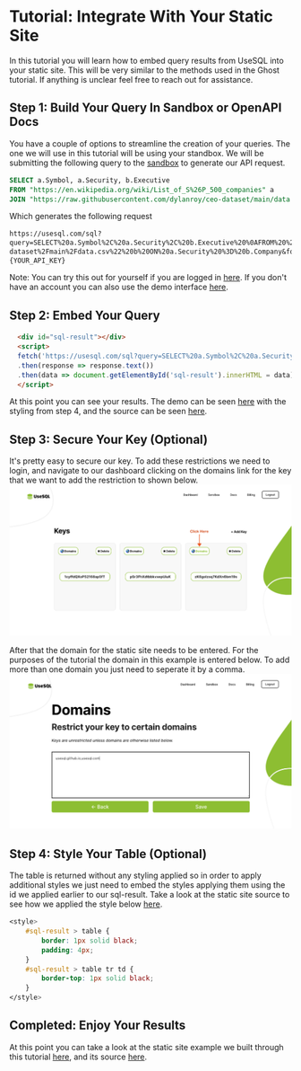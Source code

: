 # Tutorial: Integrate With Your Static Site
In this tutorial you will learn how to embed query results from UseSQL into your static site. This will be very similar to the methods used in the Ghost tutorial. If anything is unclear feel free to reach out for assistance.

## Step 1: Build Your Query In Sandbox or OpenAPI Docs
You have a couple of options to streamline the creation of your queries. The one we will use in this tutorial will be using your standbox. We will be submitting the following query to the [sandbox](https://www.usesql.com/sandbox) to generate our API request.
```sql
SELECT a.Symbol, a.Security, b.Executive 
FROM "https://en.wikipedia.org/wiki/List_of_S%26P_500_companies" a 
JOIN "https://raw.githubusercontent.com/dylanroy/ceo-dataset/main/data.csv" b ON a.Security = b.Company
```
Which generates the following request
```
https://usesql.com/sql?query=SELECT%20a.Symbol%2C%20a.Security%2C%20b.Executive%20%0AFROM%20%22https%3A%2F%2Fen.wikipedia.org%2Fwiki%2FList_of_S%2526P_500_companies%22%20a%20%0AJOIN%20%22https%3A%2F%2Fraw.githubusercontent.com%2Fdylanroy%2Fceo-dataset%2Fmain%2Fdata.csv%22%20b%20ON%20a.Security%20%3D%20b.Company&format=html&key={YOUR_API_KEY}
```

Note: You can try this out for yourself if you are logged in [here](https://www.usesql.com/sandbox?query=SELECT%20a.Symbol%2C%20a.Security%2C%20b.Executive%20%0AFROM%20%22https%3A%2F%2Fen.wikipedia.org%2Fwiki%2FList_of_S%2526P_500_companies%22%20a%20%0AJOIN%20%22https%3A%2F%2Fraw.githubusercontent.com%2Fdylanroy%2Fceo-dataset%2Fmain%2Fdata.csv%22%20b%20ON%20a.Security%20%3D%20b.Company). If you don't have an account you can also use the demo interface [here](https://www.usesql.com/demo?query=SELECT%20a.Symbol%2C%20a.Security%2C%20b.Executive%20%0AFROM%20%22https%3A%2F%2Fen.wikipedia.org%2Fwiki%2FList_of_S%2526P_500_companies%22%20a%20%0AJOIN%20%22https%3A%2F%2Fraw.githubusercontent.com%2Fdylanroy%2Fceo-dataset%2Fmain%2Fdata.csv%22%20b%20ON%20a.Security%20%3D%20b.Company).

## Step 2: Embed Your Query
```html
  <div id="sql-result"></div>
  <script>
  fetch('https://usesql.com/sql?query=SELECT%20a.Symbol%2C%20a.Security%2C%20b.Executive%20%0AFROM%20%22https%3A%2F%2Fen.wikipedia.org%2Fwiki%2FList_of_S%2526P_500_companies%22%20a%20%0AJOIN%20%22https%3A%2F%2Fraw.githubusercontent.com%2Fdylanroy%2Fceo-dataset%2Fmain%2Fdata.csv%22%20b%20ON%20a.Security%20%3D%20b.Company&format=html&key={YOUR_API_KEY}')
  .then(response => response.text())
  .then(data => document.getElementById('sql-result').innerHTML = data);
  </script>
  ```
At this point you can see your results. The demo can be seen [here](https://usesql.github.io/tutorials/static-sites/) with the styling from step 4, and the source can be seen <a href="https://github.com/usesql/tutorials/blob/main/static-sites/index.html#L17-L22" target="_blank">here</a>.

## Step 3: Secure Your Key (Optional)
It's pretty easy to secure our key. To add these restrictions we need to login, and navigate to our dashboard clicking on the domains link for the key that we want to add the restriction to shown below.
![](/docs/images/restrict-domains-1.png)

After that the domain for the static site needs to be entered. For the purposes of the tutorial the domain in this example is entered below. To add more than one domain you just need to seperate it by a comma.
![](/docs/images/restrict-domains-2.png)

## Step 4: Style Your Table (Optional)
The table is returned without any styling applied so in order to apply additional styles we just need to embed the styles applying them using the id we applied earlier to our sql-result. Take a look at the static site source to see how we applied the style below <a href="https://github.com/usesql/tutorials/blob/main/static-sites/index.html#L6-L14" target="_blank">here</a>.
```css
<style>
    #sql-result > table {
        border: 1px solid black;
        padding: 4px;
    }
    #sql-result > table tr td {
        border-top: 1px solid black;
    }
</style>
```

## Completed: Enjoy Your Results
At this point you can take a look at the static site example we built through this tutorial [here](https://usesql.github.io/tutorials/static-sites/), and its source <a href="https://github.com/usesql/tutorials/blob/main/static-sites/index.html" target="_blank">here</a>.